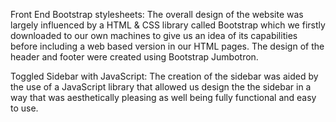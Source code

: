 Front End
Bootstrap stylesheets:
The overall design of the website was largely influenced by a HTML & CSS library called Bootstrap which we firstly downloaded to our own machines to give us an idea of its capabilities before including a web based version in our HTML pages. The design of the header and footer were created using Bootstrap Jumbotron.

Toggled Sidebar with JavaScript:
The creation of the sidebar was aided by the use of a JavaScript library that allowed us design the the sidebar in a way that was aesthetically pleasing as well being fully functional and easy to use.
